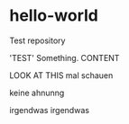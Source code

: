 # hello-world
Test repository

'TEST' Something. 
CONTENT

LOOK AT THIS mal schauen

keine ahnunng

irgendwas irgendwas
